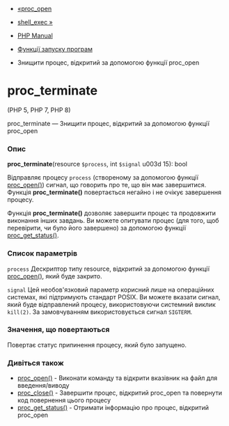 - [«proc_open](function.proc-open.md)
- [shell_exec »](function.shell-exec.md)

- [PHP Manual](index.md)
- [Функції запуску програм](ref.exec.md)
- Знищити процес, відкритий за допомогою функції proc_open

# proc_terminate

(PHP 5, PHP 7, PHP 8)

proc_terminate — Знищити процес, відкритий за допомогою функції
proc_open

### Опис

**proc_terminate**(resource `$process`, int `$signal` u003d 15): bool

Відправляє процесу `process` (створеному за допомогою функції
[proc_open()](function.proc-open.md)) сигнал, що говорить про те, що він
має завершитися. Функція **proc_terminate()** повертається негайно
і не очікує завершення процесу.

Функція **proc_terminate()** дозволяє завершити процес та продовжити
виконання інших завдань. Ви можете опитувати процес (для того, щоб
перевірити, чи було його завершено) за допомогою функції
[proc_get_status()](function.proc-get-status.md).

### Список параметрів

`process`
Дескриптор типу resource, відкритий за допомогою функції
[proc_open()](function.proc-open.md), який буде закрито.

`signal`
Цей необов'язковий параметр корисний лише на операційних системах,
які підтримують стандарт POSIX. Ви можете вказати сигнал, який буде
відправлений процесу, використовуючи системний виклик `kill(2)`. За замовчуванням
використовується сигнал `SIGTERM`.

### Значення, що повертаються

Повертає статус припинення процесу, який було запущено.

### Дивіться також

- [proc_open()](function.proc-open.md) - Виконати команду та відкрити
вказівник на файл для введення/виводу
- [proc_close()](function.proc-close.md) - Завершити процес,
відкритий proc_open та повернути код повернення цього процесу
- [proc_get_status()](function.proc-get-status.md) - Отримати
інформацію про процес, відкритий proc_open

